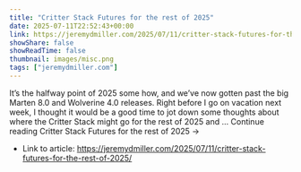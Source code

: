```yaml
---
title: "Critter Stack Futures for the rest of 2025"
date: 2025-07-11T22:52:43+00:00
link: https://jeremydmiller.com/2025/07/11/critter-stack-futures-for-the-rest-of-2025/
showShare: false
showReadTime: false
thumbnail: images/misc.png
tags: ["jeremydmiller.com"]
---
```

It’s the halfway point of 2025 some how, and we’ve now gotten past the big Marten 8.0 and Wolverine 4.0 releases. Right before I go on vacation next week, I thought it would be a good time to jot down some thoughts about where the Critter Stack might go for the rest of 2025 and … Continue reading Critter Stack Futures for the rest of 2025 →

- Link to article: https://jeremydmiller.com/2025/07/11/critter-stack-futures-for-the-rest-of-2025/